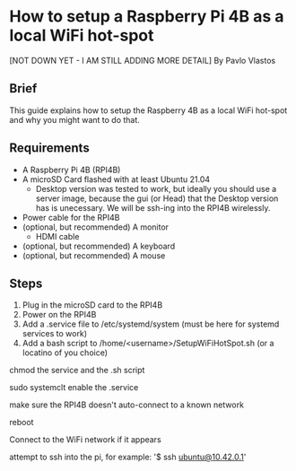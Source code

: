 # How to setup a Raspberry Pi 4B as a local WiFi hot-spot
[NOT DOWN YET - I AM STILL ADDING MORE DETAIL] By Pavlo Vlastos

## Brief
This guide explains how to setup the Raspberry 4B as a local WiFi hot-spot and why you might want to do that.

## Requirements
* A Raspberry Pi 4B (RPI4B)
* A microSD Card flashed with at least Ubuntu 21.04
    * Desktop version was tested to work, but ideally you should use a server image, because the gui (or Head) that the Desktop version has is unecessary. We will be ssh-ing into the RPI4B wirelessly. 
* Power cable for the RPI4B
* (optional, but recommended) A monitor
    * HDMI cable 
* (optional, but recommended) A keyboard
* (optional, but recommended) A mouse

## Steps
1. Plug in the microSD card to the RPI4B
2. Power on the RPI4B
3. Add a .service file to /etc/systemd/system (must be here for systemd services to work)
4. Add a bash script to /home/\<username>/SetupWiFiHotSpot.sh (or a locatino of you choice)

chmod the service and the .sh script

sudo systemclt enable the .service

make sure the RPI4B doesn't auto-connect to a known network

reboot

Connect to the WiFi network if it appears

attempt to ssh into the pi, for example: '$ ssh ubuntu@10.42.0.1'